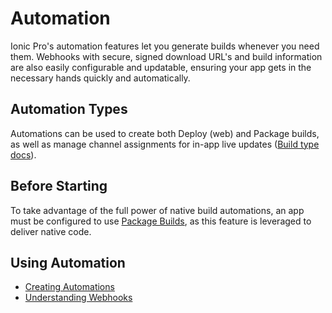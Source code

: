 # Automation

Ionic Pro's automation features let you generate builds whenever you need them. Webhooks with secure, signed download URL's and build information are also easily configurable and updatable, ensuring your app gets in the necessary hands quickly and automatically.

## Automation Types

Automations can be used to create both Deploy (web) and Package builds, as well as manage channel assignments for in-app live updates ([Build type docs](/docs/pro/builds/intro)). 

## Before Starting

To take advantage of the full power of native build automations, an app must be configured to use [Package Builds](/docs/pro/package), as this feature is leveraged to deliver native code.

## Using Automation

* [Creating Automations](/docs/pro/automation/create)
* [Understanding Webhooks](/docs/pro/automation/webhooks)
